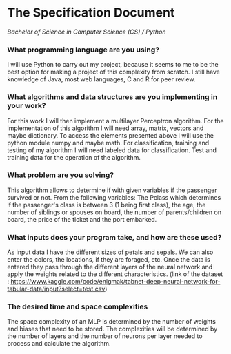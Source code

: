 # The Specification Document
*Bachelor of Science in Computer Science (CS) / Python*

### What programming language are you using?
I will use Python to carry out my project, because it seems to me to be the best option for making a project of this complexity from scratch.
I still have knowledge of Java, most web languages, C and R for peer review.

### What algorithms and data structures are you implementing in your work?
For this work I will then implement a multilayer Perceptron algorithm. For the implementation of this algorithm I will need array, matrix, vectors and maybe dictionary. To access the elements presented above I will use the python module numpy and maybe math.
For classification, training and testing of my algorithm I will need labeled data for classification. Test and training data for the operation of the algorithm.

### What problem are you solving?
This algorithm allows to determine if with given variables if the passenger survived or not. From the following variables: The Pclass which determines if the passenger's class is between 3 (1 being first class), the age, the number of siblings or spouses on board, the number of parents/children on board, the price of the ticket and the port embarked.

### What inputs does your program take, and how are these used?
As input data I have the different sizes of petals and sepals. We can also enter the colors, the locations, if they are foraged, etc. Once the data is entered they pass through the different layers of the neural network and apply the weights related to the different characteristics.
(link of the dataset : https://www.kaggle.com/code/enigmak/tabnet-deep-neural-network-for-tabular-data/input?select=test.csv)
### The desired time and space complexities
The space complexity of an MLP is determined by the number of weights and biases that need to be stored. The complexities will be determined by the number of layers and the number of neurons per layer needed to process and calculate the algorithm.